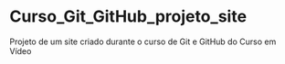 # Curso_Git_GitHub_projeto_site
 Projeto de um site criado durante o curso de Git e GitHub do Curso em Vídeo
